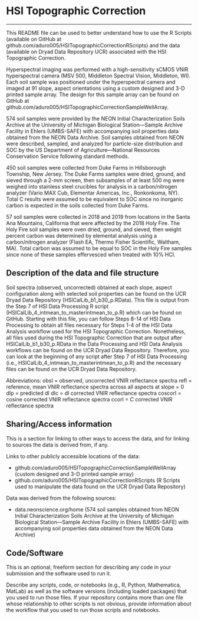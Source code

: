 # HSI Topographic Correction
---

This README file can be used to better understand how to use the R Scripts (available on GitHub at github.com/aduro005/HSITopographicCorrectionRScripts) and the data (available on Dryad Data Repository UCR) associated with the HSI Topographic Correction.

Hyperspectral imaging was performed with a high-sensitivity sCMOS VNIR hyperspectral camera (MSV 500, Middleton Spectral Vision, Middleton, WI). Each soil sample was positioned under the hyperspectral camera and imaged at 91 slope, aspect orientations using a custom designed and 3-D printed sample array. The design for this sample array can be found on GitHub at github.com/aduro005/HSITopographicCorrectionSampleWellArray. 

574 soil samples were provided by the NEON Initial Characterization Soils Archive at the University of Michigan Biological Station—Sample Archive Facility in Ehlers (UMBS-SAFE) with accompanying soil properties data obtained from the NEON Data Archive. Soil samples obtained from NEON were described, sampled, and analyzed for particle-size distribution and SOC by the US Department of Agriculture—National Resources Conservation Service following standard methods. 

450 soil samples were collected from Duke Farms in Hillsborough Township, New Jersey. The Duke Farms samples were dried, ground, and sieved through a 2-mm screen, then subsamples of at least 500 mg were weighed into stainless steel crucibles for analysis in a carbon/nitrogen analyzer (Vario MAX Cub, Elementar Americas, Inc., Ronkonkoma, NY). Total C results were assumed to be equivalent to SOC since no inorganic carbon is expected in the soils collected from Duke Farms. 

57 soil samples were collected in 2018 and 2019 from locations in the Santa Ana Mountains, California that were affected by the 2018 Holy Fire. The Holy Fire soil samples were oven dried, ground, and sieved, then weight percent carbon was determined by elemental analysis using a carbon/nitrogen analyzer (Flash EA, Thermo Fisher Scientific, Waltham, MA). Total carbon was assumed to be equal to SOC in the Holy Fire samples since none of these samples effervesced when treated with 10% HCl.


## Description of the data and file structure

Soil spectra (observed, uncorrected) obtained at each slope, aspect configuration along with selected soil properties can be found on the UCR Dryad Data Repository (HSICalLib_b1_b30_p.RData). This file is output from the Step 7 of HSI Data Processing R script (HSICalLib_4_intmean_to_masterintmean_to_p.R) which can be found on GitHub. Starting with this file, you can follow Steps 8-14 of HSI Data Processing to obtain all files necessary for Steps 1-4 of the HSI Data Analysis workflow used for the HSI Topographic Correction. Nonetheless, all files used during the HSI Topographic Correction that are output after HSICalLib_b1_b30_p.RData in the Data Processing and HSI Data Analysis workflows can be found on the UCR Dryad Data Repository. Therefore, you can look at the beginning of any script after Step 7 of HSI Data Processing (i.e., HSICalLib_4_intmean_to_masterintmean_to_p.R) and the necessary files can be found on the UCR Dryad Data Repository.

Abbreviations: 
obsI = observed, uncorrected VNIR reflectance spectra
refI = reference, mean VNIR reflectance spectra across all aspects at slope = 0
dIp = predicted dI 
dIc = dI corrected VNIR reflectance spectra
coscorI = cosine corrected VNIR reflectance spectra
ccorI = C corrected VNIR reflectance spectra


## Sharing/Access information

This is a section for linking to other ways to access the data, and for linking to sources the data is derived from, if any.

Links to other publicly accessible locations of the data:
  * github.com/aduro005/HSITopographicCorrectionSampleWellArray (custom designed and 3-D printed sample array)
  * github.com/aduro005/HSITopographicCorrectionRScripts (R Scripts used to manipulate the data found on the UCR Dryad Data Repository)

Data was derived from the following sources:
  * data.neonscience.org/home (574 soil samples obtained from NEON Initial Characterization Soils Archive at the University of Michigan Biological Station—Sample Archive Facility in Ehlers (UMBS-SAFE) with accompanying soil properties data obtained from the NEON Data Archive)


## Code/Software

This is an optional, freeform section for describing any code in your submission and the software used to run it.

Describe any scripts, code, or notebooks (e.g., R, Python, Mathematica, MatLab) as well as the software versions (including loaded packages) that you used to run those files. If your repository contains more than one file whose relationship to other scripts is not obvious, provide information about the workflow that you used to run those scripts and notebooks.
